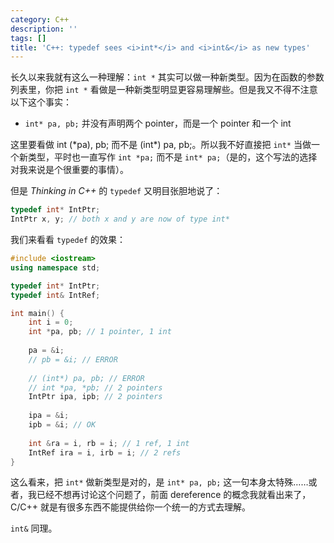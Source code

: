 ```yaml
---
category: C++
description: ''
tags: []
title: 'C++: typedef sees <i>int*</i> and <i>int&</i> as new types'
---
```


长久以来我就有这么一种理解：`int *` 其实可以做一种新类型。因为在函数的参数列表里，你把 `int *` 看做是一种新类型明显更容易理解些。但是我又不得不注意以下这个事实：

* `int* pa, pb;` 并没有声明两个 pointer，而是一个 pointer 和一个 int

这里要看做 int (\*pa), pb; 而不是 (int\*) pa, pb;。所以我不好直接把 `int*` 当做一个新类型，平时也一直写作 `int *pa;` 而不是 `int* pa;`（是的，这个写法的选择对我来说是个很重要的事情）。

但是 _Thinking in C++_ 的 `typedef` 又明目张胆地说了：

```cpp
typedef int* IntPtr;
IntPtr x, y; // both x and y are now of type int*
```

我们来看看 `typedef` 的效果：

```cpp
#include <iostream>
using namespace std;

typedef int* IntPtr;
typedef int& IntRef;

int main() {
	int i = 0;
	int *pa, pb; // 1 pointer, 1 int
	
	pa = &i;
	// pb = &i; // ERROR
	
	// (int*) pa, pb; // ERROR
	// int *pa, *pb; // 2 pointers
	IntPtr ipa, ipb; // 2 pointers
	
	ipa = &i;
	ipb = &i; // OK
	
	int &ra = i, rb = i; // 1 ref, 1 int
	IntRef ira = i, irb = i; // 2 refs
}
```

这么看来，把 `int*` 做新类型是对的，是 `int* pa, pb;` 这一句本身太特殊……或者，我已经不想再讨论这个问题了，前面 dereference 的概念我就看出来了，C/C++ 就是有很多东西不能提供给你一个统一的方式去理解。

`int&` 同理。